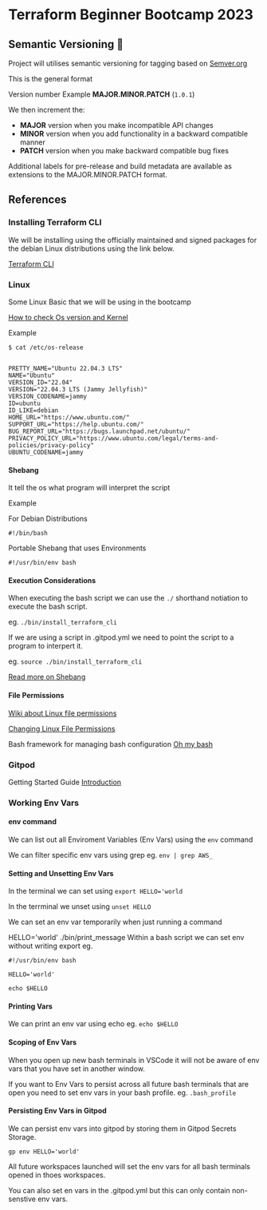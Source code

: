 # Terraform Beginner Bootcamp 2023

## Semantic Versioning :mage:
Project will utilises semantic versioning for tagging based on [Semver.org](https://semver.org/)

This is the general format

Version number Example **MAJOR.MINOR.PATCH**  (`1.0.1`) 

We then increment the:
 
- **MAJOR** version when you make incompatible API changes
- **MINOR** version when you add functionality in a backward compatible manner
- **PATCH** version when you make backward compatible bug fixes

Additional labels for pre-release and build metadata are available as extensions to the MAJOR.MINOR.PATCH format.

## References

### Installing Terraform CLI
We will be installing using the officially maintained and signed packages for the debian Linux distributions using the link below.


[Terraform CLI](https://developer.hashicorp.com/terraform/tutorials/aws-get-started/install-cli)

### Linux
Some Linux Basic that we will be using in the bootcamp

[How to check Os version and Kernel](https://www.cyberciti.biz/faq/how-to-check-os-version-in-linux-command-line/)

Example
```
$ cat /etc/os-release


PRETTY_NAME="Ubuntu 22.04.3 LTS"
NAME="Ubuntu"
VERSION_ID="22.04"
VERSION="22.04.3 LTS (Jammy Jellyfish)"
VERSION_CODENAME=jammy
ID=ubuntu
ID_LIKE=debian
HOME_URL="https://www.ubuntu.com/"
SUPPORT_URL="https://help.ubuntu.com/"
BUG_REPORT_URL="https://bugs.launchpad.net/ubuntu/"
PRIVACY_POLICY_URL="https://www.ubuntu.com/legal/terms-and-policies/privacy-policy"
UBUNTU_CODENAME=jammy

```

#### Shebang
It tell the os what program will interpret the script

Example

For Debian Distributions

```
#!/bin/bash
```

Portable Shebang that uses Environments
```
#!/usr/bin/env bash
```
#### Execution Considerations
When executing the bash script we can use the ```./``` shorthand notiation to execute the bash script.

eg. ```./bin/install_terraform_cli ```

If we are using a script in .gitpod.yml we need to point the script to a program to interpert it.

eg. ```source ./bin/install_terraform_cli```

[Read more on Shebang](https://en.wikipedia.org/wiki/Shebang_(Unix))




#### File Permissions

[Wiki about Linux file permissions](https://en.wikipedia.org/wiki/File-system_permissions)

[Changing Linux File Permissions](https://en.wikipedia.org/wiki/Chmod)

Bash framework for managing bash configuration 
[Oh my bash](https://github.com/ohmybash/oh-my-bash)


### Gitpod
Getting Started Guide
[Introduction](https://www.gitpod.io/docs/introduction)

### Working Env Vars
#### env command
We can list out all Enviroment Variables (Env Vars) using the ```env``` command

We can filter specific env vars using grep eg. ```env | grep AWS_```

#### Setting and Unsetting Env Vars
In the terminal we can set using ```export HELLO='world```

In the terrminal we unset using ```unset HELLO```

We can set an env var temporarily when just running a command

HELLO='world' ./bin/print_message
Within a bash script we can set env without writing export eg.

``` 
#!/usr/bin/env bash

HELLO='world'

echo $HELLO
```
#### Printing Vars
We can print an env var using echo eg. ```echo $HELLO```

#### Scoping of Env Vars
When you open up new bash terminals in VSCode it will not be aware of env vars that you have set in another window.

If you want to Env Vars to persist across all future bash terminals that are open you need to set env vars in your bash profile. eg. ```.bash_profile```

#### Persisting Env Vars in Gitpod
We can persist env vars into gitpod by storing them in Gitpod Secrets Storage.

```gp env HELLO='world'```

All future workspaces launched will set the env vars for all bash terminals opened in thoes workspaces.

You can also set en vars in the .gitpod.yml but this can only contain non-senstive env vars.